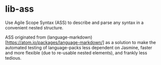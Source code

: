# lib-ass

Use Agile Scope Syntax (ASS) to describe and parse any syntax in a convenient nested structure.

ASS originated from (language-markdown)[https://atom.io/packages/language-markdown/] as a solution to make the automated testing of language-packs less dependent on Jasmine, faster and more flexible (due to re-usable nested elements), and frankly less tedious.
